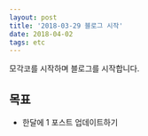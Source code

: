 ```yaml
---
layout: post
title: '2018-03-29 블로그 시작'
date: 2018-04-02
tags: etc
---
```


모각코를 시작하며 블로그를 시작합니다.

## 목표
- 한달에 1 포스트 업데이트하기